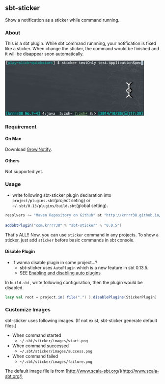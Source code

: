 ## sbt-sticker

Show a notification as a sticker while command running.

### About

This is a sbt plugin. While sbt command runnning, your notification is fixed like a sticker. When change the sticker, the command would be finished and it will be disappear soon automatically.

![](./images/howto.gif)

### Requirement

#### On Mac

Download [GrowlNotify](http://growl.info/downloads#generaldownloads).

#### Others

Not supported yet.

### Usage

- write following sbt-sticker plugin declaration into `project/plugins.sbt`(project seting) or `~/.sbt/0.13/plugins/build.sbt`(global setting).

```scala
resolvers += "Maven Repository on Github" at "http://krrrr38.github.io/maven/"

addSbtPlugin("com.krrrr38" % "sbt-sticker" % "0.0.5")
```

That's ALL!! Now, you can use `sticker` command in any projects. To show a sticker, just add `sticker` before basic commands in sbt console.

#### Disable Plugin
- If wanna disable plugin in some project...?
	- sbt-sticker uses `AutoPlugin` which is a new feature in sbt 0.13.5.
	- SEE [Enabling and disabling auto plugins](http://www.scala-sbt.org/0.13/tutorial/Using-Plugins.html#Enabling+and+disabling+auto+plugins)

In `build.sbt`, write following configuration, then the plugin would be disabled.

```scala
lazy val root = project.in( file(".") ).disablePlugins(StickerPlugin)
```

### Customize Images

sbt-sticker uses following images. (If not exist, sbt-sticker generate default files.)

- When command started
	- `~/.sbt/sticker/images/start.png`
- When command successed
	- `~/.sbt/sticker/images/success.png`
- When command failed
	- `~/.sbt/sticker/images/failure.png`

The default image file is from [http://www.scala-sbt.org/](http://www.scala-sbt.org/)

